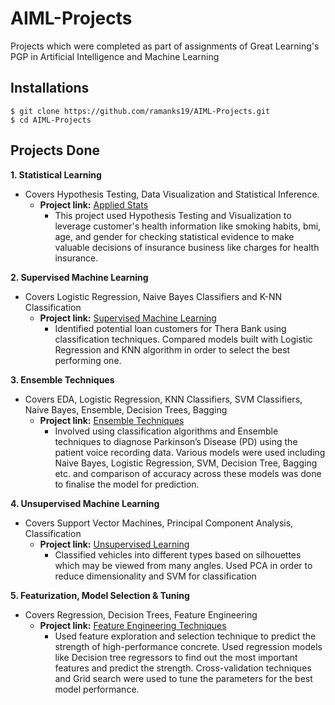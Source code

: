 # AIML-Projects
Projects which were completed as part of assignments of Great Learning's PGP in Artificial Intelligence and Machine Learning

## Installations
```
$ git clone https://github.com/ramanks19/AIML-Projects.git
$ cd AIML-Projects
```

## Projects Done
**1. Statistical Learning**
   - Covers Hypothesis Testing, Data Visualization and Statistical Inference.
      - **Project link:** [Applied Stats](https://github.com/ramanks19/AIML-Projects/blob/main/01.%20Applied%20Statistics/Project%201%20-%20Statistical%20Learning_Healthcare.ipynb)
         - This project used Hypothesis Testing and Visualization to leverage customer's health information like smoking habits, bmi, age, and gender for checking statistical evidence to make valuable decisions of insurance business like charges for health insurance.

**2. Supervised Machine Learning**
   - Covers Logistic Regression, Naive Bayes Classifiers and K-NN Classification
      - **Project link:** [Supervised Machine Learning](https://github.com/ramanks19/AIML-Projects/blob/main/02.%20Supervised%20Machine%20Learning/Project%202%20-%20Supervised%20Learning_Banking.ipynb)
        - Identified potential loan customers for Thera Bank using classification techniques. Compared models built with Logistic Regression and KNN algorithm in order to select the best performing one.

**3. Ensemble Techniques**
   - Covers EDA, Logistic Regression, KNN Classifiers, SVM Classifiers, Naive Bayes, Ensemble, Decision Trees, Bagging
      - **Project link:** [Ensemble Techniques](https://github.com/ramanks19/AIML-Projects/blob/main/03.%20Ensemble%20Techniques/Project%203%20-%20Ensemble%20Learning_Medical.ipynb)
         - Involved using classification algorithms and Ensemble techniques to diagnose Parkinson’s Disease (PD) using the patient voice recording data. Various models were used including Naive Bayes, Logistic Regression, SVM, Decision Tree, Bagging etc. and comparison of accuracy across these models was done to finalise the model for prediction.

**4. Unsupervised Machine Learning**
   - Covers Support Vector Machines, Principal Component Analysis, Classification
      - **Project link:** [Unsupervised Learning](https://github.com/ramanks19/AIML-Projects/blob/main/04.%20Unsupervised%20Machine%20Learning/Project%204%20-%20Unsupervised%20Learning_Object_Recognition.ipynb)
         - Classified vehicles into different types based on silhouettes which may be viewed from many angles. Used PCA in order to reduce dimensionality and SVM for classification

**5. Featurization, Model Selection & Tuning**
   - Covers Regression, Decision Trees, Feature Engineering
      - **Project link:** [Feature Engineering Techniques](https://github.com/ramanks19/AIML-Projects/blob/main/05.%20Featurization%2C%20Model%20Selection%20%26%20Tuning/Project%205%20-%20FMST_Cement_Manufacturing.ipynb)
        - Used feature exploration and selection technique to predict the strength of high-performance concrete. Used regression models like Decision tree regressors to find out the most important features and predict the strength. Cross-validation techniques and Grid search were used to tune the parameters for the best model performance.
